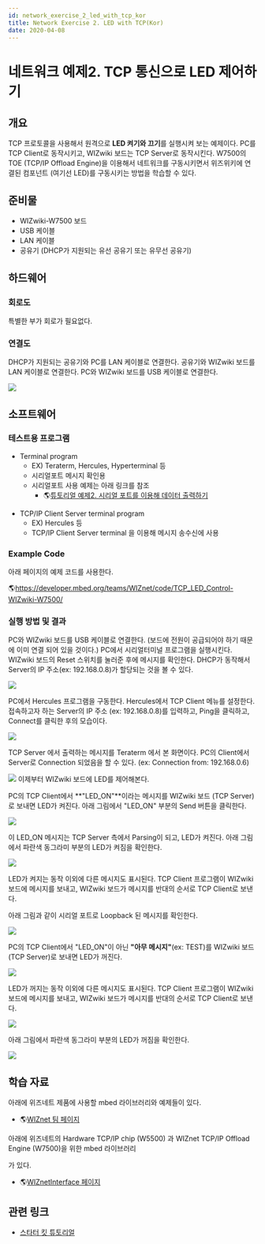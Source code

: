 ```yaml
---
id: network_exercise_2_led_with_tcp_kor
title: Network Exercise 2. LED with TCP(Kor)
date: 2020-04-08
---
```


# 네트워크 예제2. TCP 통신으로 LED 제어하기

## 개요

TCP 프로토콜을 사용해서 원격으로 **LED 켜기와 끄기**를 실행시켜 보는 예제이다. PC를 TCP Client로 동작시키고,
WIZwiki 보드는 TCP Server로 동작시킨다. W7500의 TOE (TCP/IP Offload Engine)을 이용해서
네트워크를 구동시키면서 위즈위키에 연결된 컴포넌트 (여기선 LED)를 구동시키는 방법을 학습할 수 있다.

## 준비물

  - WIZwiki-W7500 보드
  - USB 케이블
  - LAN 케이블
  - 공유기 (DHCP가 지원되는 유선 공유기 또는 유무선 공유기)

## 하드웨어

### 회로도

특별한 부가 회로가 필요없다.

### 연결도

DHCP가 지원되는 공유기와 PC를 LAN 케이블로 연결한다. 공유기와 WIZwiki 보드를 LAN 케이블로 연결한다. PC와
WIZwiki 보드를 USB 케이블로 연결한다.

![](/document_framework/img/products/wizwiki_mbed_kit/kit_kr/tcp_loopback_system_config.png)

## 소프트웨어

### 테스트용 프로그램

  - Terminal program
      - EX) Teraterm, Hercules, Hyperterminal 등
      - 시리얼포트 메시지 확인용
      - 시리얼포트 사용 예제는 아래 링크를 참조
          - 🌎[튜토리얼 예제2. 시리얼 포트를 이용해 데이터
            출력하기](Tutorial(Kor).md)

<!-- end list -->

  - TCP/IP Client Server terminal program
      - EX) Hercules 등
      - TCP/IP Client Server terminal 을 이용해 메시지 송수신에 사용

### Example Code

아래 페이지의 예제 코드를 사용한다.

🌎https://developer.mbed.org/teams/WIZnet/code/TCP_LED_Control-WIZwiki-W7500/

### 실행 방법 및 결과

PC와 WIZwiki 보드를 USB 케이블로 연결한다. (보드에 전원이 공급되어야 하기 때문에 이미 연결 되어 있을 것이다.)
PC에서 시리얼터미널 프로그램을 실행시킨다. WIZwiki 보드의 Reset 스위치를 눌러준 후에 메시지를 확인한다. DHCP가
동작해서 Server의 IP 주소(ex: 192.168.0.8)가 할당되는 것을 볼 수 있다.

![](/document_framework/img/products/wizwiki_mbed_kit/kit_en/tcp_led_dhcp_1.jpg)

PC에서 Hercules 프로그램을 구동한다. Hercules에서 TCP Client 메뉴를 설정한다. 접속하고자 하는
Server의 IP 주소 (ex: 192.168.0.8)를 입력하고, Ping을 클릭하고, Connect를 클릭한 후의 모습이다.

![](/document_framework/img/products/wizwiki_mbed_kit/kit_kr/tcp_led_client_1.jpg)

TCP Server 에서 출력하는 메시지를 Teraterm 에서 본 화면이다. PC의 Client에서 Server로
Connection 되었음을 할 수 있다. (ex: Connection from: 192.168.0.6)

![](/document_framework/img/products/wizwiki_mbed_kit/kit_kr/tcp_led_server_1.jpg)
이제부터 WIZwiki 보드에 LED를 제어해본다.

PC의 TCP Client에서 **"LED\_ON"**이라는 메시지를 WIZwiki 보드 (TCP Server)로 보내면 LED가
켜진다. 아래 그림에서 "LED\_ON" 부분의 Send 버튼을 클릭한다.

![](/document_framework/img/products/wizwiki_mbed_kit/kit_kr/tcp_led_on_client.jpg)

이 LED\_ON 메시지는 TCP Server 측에서 Parsing이 되고, LED가 켜진다. 아래 그림에서 파란색 동그라미
부분의 LED가 켜짐을 확인한다.

![](/document_framework/img/products/wizwiki_mbed_kit/kit_kr/tcp_led_on_off.png)

LED가 켜지는 동작 이외에 다른 메시지도 표시된다. TCP Client 프로그램이 WIZwiki 보드에 메시지를 보내고,
WIZwiki 보드가 메시지를 반대의 순서로 TCP Client로 보낸다.

아래 그림과 같이 시리얼 포트로 Loopback 된 메시지를 확인한다.

![](/document_framework/img/products/wizwiki_mbed_kit/kit_kr/tcp_led_on_server.jpg)

PC의 TCP Client에서 "LED\_ON"이 아닌 **"아무 메시지"**(ex: TEST)를 WIZwiki 보드 (TCP
Server)로 보내면 LED가 꺼진다.

![](/document_framework/img/products/wizwiki_mbed_kit/kit_kr/tcp_led_off_client.jpg)

LED가 꺼지는 동작 이외에 다른 메시지도 표시된다. TCP Client 프로그램이 WIZwiki 보드에 메시지를 보내고,
WIZwiki 보드가 메시지를 반대의 순서로 TCP Client로 보낸다.

![](/document_framework/img/products/wizwiki_mbed_kit/kit_kr/tcp_led_off_server.jpg)

아래 그림에서 파란색 동그라미 부분의 LED가 꺼짐을 확인한다.

![](/document_framework/img/products/wizwiki_mbed_kit/kit_kr/tcp_led_on_off.png)

## 학습 자료

아래에 위즈네트 제품에 사용할 mbed 라이브러리와 예제들이 있다.

  - 🌎[WIZnet 팀 페이지](https://developer.mbed.org/teams/WIZnet/)

아래에 위즈네트의 Hardware TCP/IP chip (W5500) 과 WIZnet TCP/IP Offload Engine
(W7500)을 위한 mbed 라이브러리

가 있다.

  - 🌎[WIZnetInterface 페이지](https://developer.mbed.org/teams/WIZnet/code/WIZnetInterface/)
    

## 관련 링크

   * [스타터 킷 튜토리얼](Tutorial(Kor).md)
